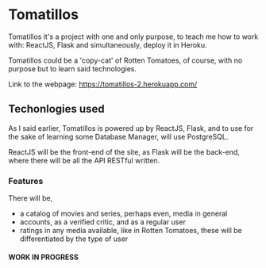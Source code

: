 # Tomatillos

Tomatillos it's a project with one and only purpose, to teach me how to work with: ReactJS, Flask and simultaneously, deploy it in Heroku.

Tomatillos could be a 'copy-cat' of Rotten Tomatoes, of course, with no purpose but to learn said technologies.

Link to the webpage: https://tomatillos-2.herokuapp.com/

## Techonlogies used

As I said earlier, Tomatillos is powered up by ReactJS, Flask, and to use for the sake of learning some Database Manager, will use PostgreSQL.

ReactJS will be the front-end of the site, as Flask will be the back-end, where there will be all the API RESTful written.

### Features

There will be,

- a catalog of movies and series, perhaps even, media in general
- accounts, as a verified critic, and as a regular user
- ratings in any media available, like in Rotten Tomatoes, these will be differentiated by the type of user

#### WORK IN PROGRESS
